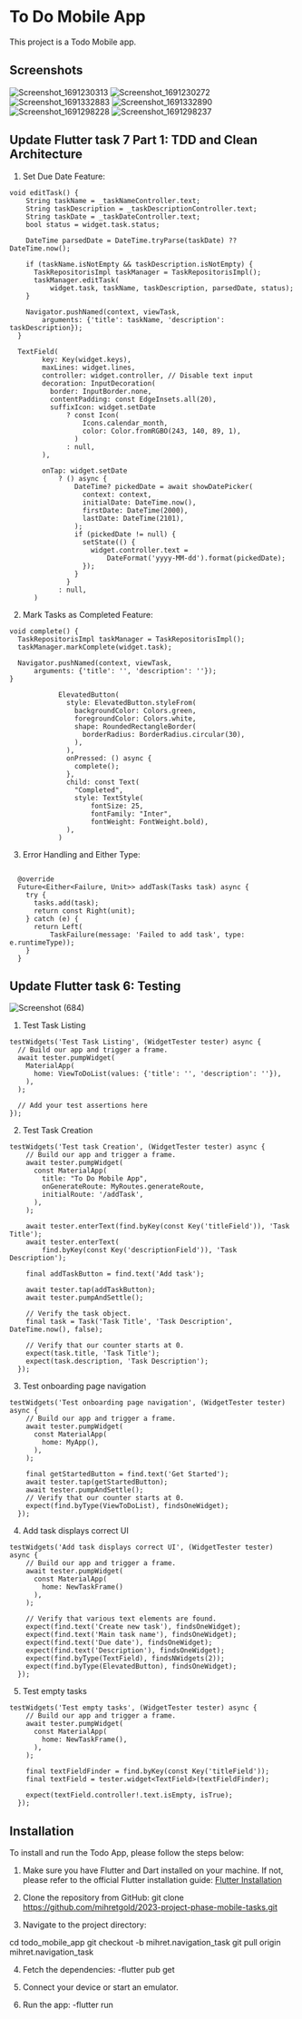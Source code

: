 # To Do Mobile App

This project is a Todo Mobile app.

## Screenshots

![Screenshot_1691230313](https://github.com/mihretgold/2023-project-phase-mobile-tasks/assets/102969913/38412c2e-da1c-4e6d-9ab1-8749658c6027) ![Screenshot_1691230272](https://github.com/mihretgold/2023-project-phase-mobile-tasks/assets/102969913/7cc87155-008b-4d78-996b-c52764010ae3) ![Screenshot_1691332883](https://github.com/mihretgold/2023-project-phase-mobile-tasks/assets/102969913/6486d710-ea05-4eda-951e-f778444a3a3a) ![Screenshot_1691332890](https://github.com/mihretgold/2023-project-phase-mobile-tasks/assets/102969913/59f2660b-fb9d-4fe6-90f4-24d318e27b4e) ![Screenshot_1691298228](https://github.com/mihretgold/2023-project-phase-mobile-tasks/assets/102969913/df1903c0-2806-47c1-8c94-866fd36467bd) ![Screenshot_1691298237](https://github.com/mihretgold/2023-project-phase-mobile-tasks/assets/102969913/60d3b6fc-27bc-4361-9dea-fddb4cdfc0fc)
## Update Flutter task 7 Part 1: TDD and Clean Architecture 

1. Set Due Date Feature:
```
void editTask() {
    String taskName = _taskNameController.text;
    String taskDescription = _taskDescriptionController.text;
    String taskDate = _taskDateController.text;
    bool status = widget.task.status;

    DateTime parsedDate = DateTime.tryParse(taskDate) ?? DateTime.now();

    if (taskName.isNotEmpty && taskDescription.isNotEmpty) {
      TaskRepositorisImpl taskManager = TaskRepositorisImpl();
      taskManager.editTask(
          widget.task, taskName, taskDescription, parsedDate, status);
    }

    Navigator.pushNamed(context, viewTask,
        arguments: {'title': taskName, 'description': taskDescription});
  }
```
```
  TextField(
        key: Key(widget.keys),
        maxLines: widget.lines,
        controller: widget.controller, // Disable text input
        decoration: InputDecoration(
          border: InputBorder.none,
          contentPadding: const EdgeInsets.all(20),
          suffixIcon: widget.setDate
              ? const Icon(
                  Icons.calendar_month,
                  color: Color.fromRGBO(243, 140, 89, 1),
                )
              : null,
        ),
       
        onTap: widget.setDate
            ? () async {
                DateTime? pickedDate = await showDatePicker(
                  context: context,
                  initialDate: DateTime.now(),
                  firstDate: DateTime(2000),
                  lastDate: DateTime(2101),
                );
                if (pickedDate != null) {
                  setState(() {
                    widget.controller.text =
                        DateFormat('yyyy-MM-dd').format(pickedDate);
                  });
                }
              }
            : null,
      )
  ```    
2. Mark Tasks as Completed Feature:

  ```
  void complete() {
    TaskRepositorisImpl taskManager = TaskRepositorisImpl();
    taskManager.markComplete(widget.task);

    Navigator.pushNamed(context, viewTask,
        arguments: {'title': '', 'description': ''});
  }
```
```
            ElevatedButton(
              style: ElevatedButton.styleFrom(
                backgroundColor: Colors.green,
                foregroundColor: Colors.white,
                shape: RoundedRectangleBorder(
                  borderRadius: BorderRadius.circular(30),
                ),
              ),
              onPressed: () async {
                complete();
              },
              child: const Text(
                "Completed",
                style: TextStyle(
                    fontSize: 25,
                    fontFamily: "Inter",
                    fontWeight: FontWeight.bold),
              ),
            )
```
3. Error Handling and Either Type:
```
   
  @override
  Future<Either<Failure, Unit>> addTask(Tasks task) async {
    try {
      tasks.add(task);
      return const Right(unit);
    } catch (e) {
      return Left(
          TaskFailure(message: 'Failed to add task', type: e.runtimeType));
    }
  }
```
          





## Update Flutter task 6: Testing

![Screenshot (684)](https://github.com/mihretgold/2023-project-phase-mobile-tasks/assets/102969913/1742645e-84c7-481e-933e-e04c9acc20cf)


1. Test Task Listing

```
testWidgets('Test Task Listing', (WidgetTester tester) async {
  // Build our app and trigger a frame.
  await tester.pumpWidget(
    MaterialApp(
      home: ViewToDoList(values: {'title': '', 'description': ''}),
    ),
  );

  // Add your test assertions here
});
```

2. Test Task Creation

```
testWidgets('Test task Creation', (WidgetTester tester) async {
    // Build our app and trigger a frame.
    await tester.pumpWidget(
      const MaterialApp(
        title: "To Do Mobile App",
        onGenerateRoute: MyRoutes.generateRoute,
        initialRoute: '/addTask',
      ),
    );

    await tester.enterText(find.byKey(const Key('titleField')), 'Task Title');
    await tester.enterText(
        find.byKey(const Key('descriptionField')), 'Task Description');

    final addTaskButton = find.text('Add task');

    await tester.tap(addTaskButton);
    await tester.pumpAndSettle();

    // Verify the task object.
    final task = Task('Task Title', 'Task Description', DateTime.now(), false);

    // Verify that our counter starts at 0.
    expect(task.title, 'Task Title');
    expect(task.description, 'Task Description');
  });
```
3. Test onboarding page navigation

```
testWidgets('Test onboarding page navigation', (WidgetTester tester) async {
    // Build our app and trigger a frame.
    await tester.pumpWidget(
      const MaterialApp(
        home: MyApp(),
      ),
    );

    final getStartedButton = find.text('Get Started');
    await tester.tap(getStartedButton);
    await tester.pumpAndSettle();
    // Verify that our counter starts at 0.
    expect(find.byType(ViewToDoList), findsOneWidget);
  });
```
4. Add task displays correct UI

```
testWidgets('Add task displays correct UI', (WidgetTester tester) async {
    // Build our app and trigger a frame.
    await tester.pumpWidget(
      const MaterialApp(
        home: NewTaskFrame()
      ),
    );

    // Verify that various text elements are found.
    expect(find.text('Create new task'), findsOneWidget);
    expect(find.text('Main task name'), findsOneWidget);
    expect(find.text('Due date'), findsOneWidget);
    expect(find.text('Description'), findsOneWidget);
    expect(find.byType(TextField), findsNWidgets(2));
    expect(find.byType(ElevatedButton), findsOneWidget);
  });
```

5. Test empty tasks

```
testWidgets('Test empty tasks', (WidgetTester tester) async {
    // Build our app and trigger a frame.
    await tester.pumpWidget(
      const MaterialApp(
        home: NewTaskFrame(),
      ),
    );

    final textFieldFinder = find.byKey(const Key('titleField'));
    final textField = tester.widget<TextField>(textFieldFinder);

    expect(textField.controller!.text.isEmpty, isTrue);
  });

```

## Installation

To install and run the Todo App, please follow the steps below:

1. Make sure you have Flutter and Dart installed on your machine. If not, please refer to the official Flutter installation guide: [Flutter Installation](https://flutter.dev/docs/get-started/install)

2. Clone the repository from GitHub:
git clone https://github.com/mihretgold/2023-project-phase-mobile-tasks.git


3. Navigate to the project directory:

cd todo_mobile_app
git checkout -b mihret.navigation_task
git pull origin mihret.navigation_task

4. Fetch the dependencies:
 -flutter pub get

5. Connect your device or start an emulator.

6. Run the app:
  -flutter run
